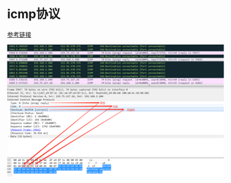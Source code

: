 # icmp协议

[参考链接](https://www.cnblogs.com/embedded-linux/p/7068130.html)

![数据包](../img/1542291934(1).jpg)
